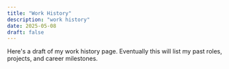 ```yaml
---
title: "Work History"
description: "work history"
date: 2025-05-08
draft: false
---
```


Here's a draft of my work history page. Eventually this will list my past roles, projects, and career milestones.
